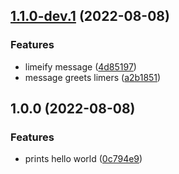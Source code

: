 ## [1.1.0-dev.1](https://github.com/anderssonjohan/trainee-release-with-git/compare/v1.0.0...v1.1.0-dev.1) (2022-08-08)


### Features

* limeify message ([4d85197](https://github.com/anderssonjohan/trainee-release-with-git/commit/4d851971486c5a75dee4730554f4e25fcc9da0ca))
* message greets limers ([a2b1851](https://github.com/anderssonjohan/trainee-release-with-git/commit/a2b18514fda716cce80d3526fd1db14590178bcb))

## 1.0.0 (2022-08-08)


### Features

* prints hello world ([0c794e9](https://github.com/anderssonjohan/trainee-release-with-git/commit/0c794e9059097481ba270262b3117e13f0cccd66))
